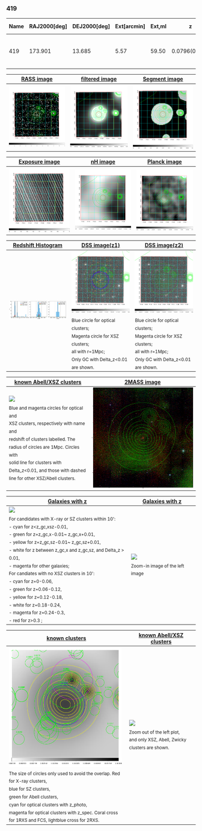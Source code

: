 <div STYLE="page-break-after: always;"></div>

### 419

|Name|RAJ2000[deg]|DEJ2000[deg] |Ext[arcmin]| Ext,ml | z | z_src| C|GC(XSZ,Delta_z<0.01)| GC(OPT,Delta_z<0.01)|GC| R_sig[arcmin] | R500[arcmin] | R500[Mpc]| CRsig[c/s] | CR500[c/s] |L500[1E44 erg/s]|F500[1E-12 erg/s/cm^2]| M500[1E14 Msun]|Tx[keV]|Cnt_sig|Beta|Rc[arcmin]|Comment|Alias|
|---|---|---|---|---|---|------|---|--------|---------|----------|---|---|---|---|---|---|---|---|---|---|---|---|---|---|
|419| 173.901| 13.685| 5.57| 59.50| 0.0796(0.005)| z1, z_xsz| B| F20, Tar| N, W| C, F20, N, Tar, W| 13.675| 9.176| 0.828| 0.224(0.034)| 0.212(0.032)| 0.611(0.074)| 3.910(0.472)| 1.74(0.11)| 3.09(0.12)| 94.0| 0.803(-0.168+0.136)| 9.797(-2.301+1.743)| -| t284|

|[RASS image](../image/419/419_img.pdf)|[filtered image](../image/419/419_fil.pdf)|[Segment image](../image/419/419_seg.pdf)|
|-------------------|--------------------|-------------------|
| <img src="../image/419/419_img.png" width="300">  | <img src="../image/419/419_fil.png" width="300">   | <img src="../image/419/419_seg.png" width="300">  |

|[Exposure image](../image/419/419_mex.pdf)| [nH image](../image/419/419_nh.pdf)| [Planck image](../image/419/419_p.pdf)|
|-------------------|--------------------|-------------------|
|<img src="../image/419/419_mex.png" width="300">   | <img src="../image/419/419_nh.png" width="300">    | <img src="../image/419/419_p.png" width="300"> |

|[Redshift Histogram](../image/419/419_zg.pdf) | [DSS image(z1)](../image/419/419_dss_z1.pdf)      |  [DSS image(z2)](../image/419/419_dss_z2.pdf)    |
|-------------------|--------------------|-------------------|
|<img src="../image/419/419_zg.png" width="300"> |<img src="../image/419/419_dss_z1.png" width="300"> <sub><br>Blue circle for optical clusters; <br>Magenta circle for XSZ clusters; <br>all with r=1Mpc; <br>Only GC with Delta_z<0.01 are shown. </sub>| <img src="../image/419/419_dss_z2.png" width="300"><sub><br>Blue circle for optical clusters; <br>Magenta circle for XSZ clusters; <br>all with r=1Mpc; <br>Only GC with Delta_z<0.01 are shown. </sub> |

|[known Abell/XSZ clusters](../image/419/419_m.pdf) | [2MASS image](../image/419/419_2mass.pdf)      |
|-------------------|-------------------|
|<img src=../image/419/419_m.png width="300"> <br><sub>Blue and magenta circles for optical and <br>XSZ clusters, respectively with name and <br>redshift of clusters labelled. The <br>radius of circles are 1Mpc. Circles with <br>solid line for clusters with <br>Delta_z<0.01, and those with dashed <br>line for other XSZ/Abell clusters.        </sub>|<img src="../image/419/419_2mass.png" width="300">  |

|[Galaxies with z](../image/419/419_opt_ned.pdf) |[Galaxies with z](../image/419/419_opt_ned_zoom.pdf) |
|-------------------|-------------------|
| <img src=../image/419/419_opt_ned.png width="300"> <br><sub> For candidates with X-ray or SZ clusters within 10': <br> - cyan for z<z_gc,xsz-0.01, <br> - green for z=z_gc,x-0.01~ z_gc,x+0.01, <br> - yellow for z=z_gc,sz-0.01~ z_gc,sz+0.01, <br> - white for z between z_gc,x and z_gc,sz, and Delta_z > 0.01, <br> - magenta for other galaxies; <br>For candiates with no XSZ clusters in 10': <br> - cyan for z=0-0.06, <br> - green for z=0.06-0.12, <br> - yellow for z=0.12-0.18, <br> - white for z=0.18-0.24, <br> - magenta for z=0.24-0.3, <br> - red for z>0.3 ;  </sub>|<img src=../image/419/419_opt_ned_zoom.png width="300">  <br><sub> Zoom-in image of the left image</sub>|

|[known clusters](../image/419/419_gc.pdf) |[known Abell/XSZ clusters](../image/419/419_gc_large.pdf) |
|-------------------|-------------------|
| <img src=../image/419/419_gc.png width="300"> <br><sub> The size of circles only used to avoid the overlap. Red for X-ray clusters, <br> blue for SZ clusters, <br> green for Abell clusters, <br> cyan for optical clusters with z_photo, <br> magenta for optical clusters with z_spec. Coral cross for 1RXS and FCS, lightblue cross for 2RXS. </sub>|<img src=../image/419/419_gc_large.png width="300"> <br><sub> Zoom out of the left plot, <br> and only XSZ, Abell, Zwicky clusters are shown. </sub> |



